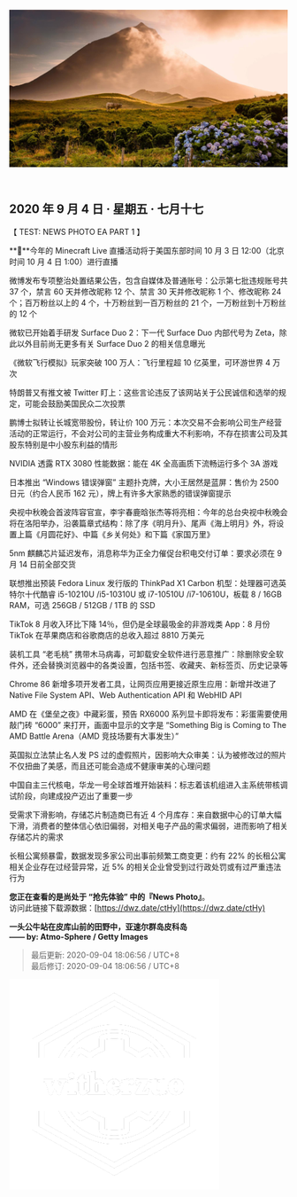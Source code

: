 <header>  

![News Photo | 半日刊](ref/photo.jpeg)  

</header>

<section>  

## 2020 年 9 月 4 日 · 星期五 · 七月十七  

【 TEST: NEWS PHOTO EA PART 1 】  

**🔔**今年的 Minecraft Live 直播活动将于美国东部时间 10 月 3 日 12:00（北京时间 10 月 4 日 1:00）进行直播  

微博发布专项整治处置结果公告，包含自媒体及普通账号：公示第七批违规账号共 37 个，禁言 60 天并修改昵称 12 个、禁言 30 天并修改昵称 1 个、修改昵称 24 个；百万粉丝以上的 4 个，十万粉丝到一百万粉丝的 21 个，一万粉丝到十万粉丝的 12 个  

微软已开始着手研发 Surface Duo 2：下一代 Surface Duo 内部代号为 Zeta，除此以外目前尚无更多有关 Surface Duo 2 的相关信息曝光  

《微软飞行模拟》玩家突破 100 万人：飞行里程超 10 亿英里，可环游世界 4 万次  

特朗普又有推文被 Twitter 盯上：这些言论违反了该网站关于公民诚信和选举的规定，可能会鼓励美国民众二次投票  

鹏博士拟转让长城宽带股份，转让价 100 万元：本次交易不会影响公司生产经营活动的正常运行，不会对公司的主营业务构成重大不利影响，不存在损害公司及其股东特别是中小股东利益的情形  

NVIDIA 透露 RTX 3080 性能数据：能在 4K 全高画质下流畅运行多个 3A 游戏  

日本推出 “Windows 错误弹窗” 主题扑克牌，大小王居然是蓝屏：售价为 2500 日元（约合人民币 162 元），牌上有许多大家熟悉的错误弹窗提示  

央视中秋晚会首波阵容官宣，李宇春鹿晗张杰等将亮相：今年的总台央视中秋晚会将在洛阳举办，沿袭篇章式结构：除了序《明月升》、尾声《海上明月》外，将设置上篇《月圆花好》、中篇《乡关何处》和下篇《家国万里》  

5nm 麒麟芯片延迟发布，消息称华为正全力催促台积电交付订单：要求必须在 9 月 14 日前全部交货  

联想推出预装 Fedora Linux 发行版的 ThinkPad X1 Carbon 机型：处理器可选英特尔十代酷睿 i5-10210U /i5-10310U 或 i7-10510U /i7-10610U，板载 8 / 16GB RAM，可选 256GB / 512GB / 1TB 的 SSD  

TikTok 8 月收入环比下降 14％，但仍是全球最吸金的非游戏类 App：8 月份 TikTok 在苹果商店和谷歌商店的总收入超过 8810 万美元  

装机工具 “老毛桃” 携带木马病毒，可卸载安全软件进行恶意推广：除删除安全软件外，还会替换浏览器中的各类设置，包括书签、收藏夹、新标签页、历史记录等  

Chrome 86 新增多项开发者工具，让网页应用更接近原生应用：新增并改进了 Native File System API、Web Authentication API 和 WebHID API  

AMD 在《堡垒之夜》中藏彩蛋，预告 RX6000 系列显卡即将发布：彩蛋需要使用敲门砖 “6000” 来打开，画面中显示的文字是 “Something Big is Coming to The AMD Battle Arena（AMD 竞技场要有大事发生）”  

英国拟立法禁止名人发 PS 过的虚假照片，因影响大众审美：认为被修改过的照片不仅扭曲了美感，而且还可能会造成不健康审美的心理问题  

中国自主三代核电，华龙一号全球首堆开始装料：标志着该机组进入主系统带核调试阶段，向建成投产迈出了重要一步  

受需求下滑影响，存储芯片制造商已有近 4 个月库存：来自数据中心的订单大幅下滑，消费者的整体信心依旧偏弱，对相关电子产品的需求偏弱，进而影响了相关存储芯片的需求  

长租公寓频暴雷，数据发现多家公司出事前频繁工商变更：约有 22% 的长租公寓相关企业存在过经营异常，近 5% 的相关企业曾受到过行政处罚或有过严重违法行为  

</section>  

<footer>  

**您正在查看的是尚处于 “抢先体验” 中的『News Photo』**。  
访问此链接下载源数据：[https://dwz.date/ctHy](https://dwz.date/ctHy)  

**一头公牛站在皮库山前的田野中，亚速尔群岛皮科岛**  
**—— by: Atmo-Sphere / Getty Images** 

> 最后更新: 2020-09-04 18:06:56 / UTC+8  
> 最后修订: 2020-09-04 18:06:56 / UTC+8  

![watermark](ref/avatar-normal-new.png "watermark")  

</footer>  

<script src="ref/bundle.js"></script>